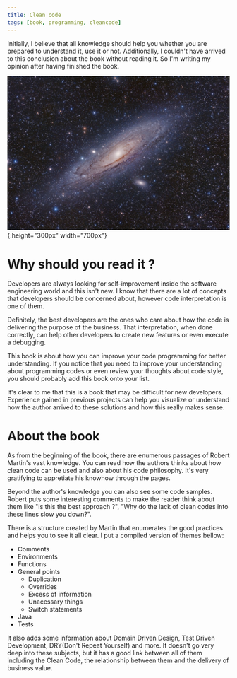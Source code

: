 ```yaml
---
title: Clean code
tags: [book, programming, cleancode]
---
```


Initially, I believe that all knowledge should help you whether you are prepared to understand it, use it or not. Additionally, I couldn't have arrived to this conclusion about the book without reading it. So I'm writing my opinion after having finished the book.

![clean-code](/assets/img/galaxy.jpeg){:height="300px" width="700px"}

# Why should you read it ?

Developers are always looking for self-improvement inside the software engineering world and this isn't new. I know that there are a lot of concepts that developers should be concerned about, however code interpretation is one of them. 

Definitely, the best developers are the ones who care about how the code is delivering the purpose of the business. That interpretation, when done correctly, can help other developers to create new features or even execute a debugging.

This book is about how you can improve your code programming for better understanding. If you notice that you need to improve your understanding about programming codes or even review your thoughts about code style, you should probably add this book onto your list.

It's clear to me that this is a book that may be difficult for new developers. Experience gained in previous projects can help you visualize or understand how the author arrived to these solutions and how this really makes sense.

# About the book

As from the beginning of the book, there are enumerous passages of Robert Martin's vast knowledge. You can read how the authors thinks about how clean code can be used and also about his code philosophy. 
It's very gratifying to appretiate his knowhow through the pages.

Beyond the author's knowledge you can also see some code samples. Robert puts some interesting comments to make the reader think about them like "Is this the best approach ?", "Why do the lack of clean codes into these lines slow you down?".

There is a structure created by Martin that enumerates the good practices and helps you to see it all clear. I put a compiled version of themes bellow:

* Comments
* Environments
* Functions
* General points
    - Duplication
    - Overrides
    - Excess of information
    - Unacessary things
    - Switch statements
* Java
* Tests

It also adds some information about Domain Driven Design, Test Driven Development, DRY(Don't Repeat Yourself) and more. It doesn't go very deep into these subjects, but it has a good link between all of them including the Clean Code, the relationship between them and the delivery of business value.

